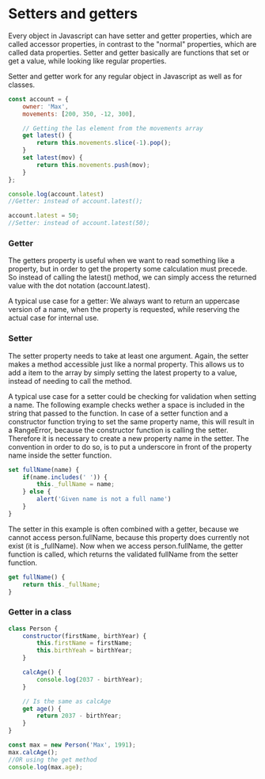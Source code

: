 # Setters and getters

Every object in Javascript can have setter and getter properties, which are called accessor properties, in contrast to the "normal" properties, which are called data properties. Setter and getter basically are functions that set or get a value, while looking like regular properties.

Setter and getter work for any regular object in Javascript as well as for classes.

```js
const account = {
    owner: 'Max',
    movements: [200, 350, -12, 300],

    // Getting the las element from the movements array
    get latest() {
        return this.movements.slice(-1).pop();
    }
    set latest(mov) {
        return this.movements.push(mov);
    }
};

console.log(account.latest)
//Getter: instead of account.latest();

account.latest = 50;
//Setter: instead of account.latest(50);
```

### Getter
The getters property is useful when we want to read something like a property, but in order to get the property some calculation must precede. So instead of calling the latest() method, we can simply access the returned value with the dot notation (account.latest).

A typical use case for a getter: We always want to return an uppercase version of a name, when the property is requested, while reserving the actual case for internal use.

### Setter
The setter property needs to take at least one argument. Again, the setter makes a method accessible just like a normal property. This allows us to add a item to the array by simply setting the latest property to a value, instead of needing to call the method.

A typical use case for a setter could be checking for validation when setting a name. The following example checks wether a space is included in the string that passed to the function. In case of a setter function and a constructor function trying to set the same property name, this will result in a RangeError, because the constructor function is calling the setter. Therefore it is necessary to create a new property name in the setter. The convention in order to do so, is to put a underscore in front of the property name inside the setter function.

```js
set fullName(name) {
    if(name.includes(' ')) {
        this._fullName = name;
    } else {
        alert('Given name is not a full name')
    }
}
```
The setter in this example is often combined with a getter, because we cannot access person.fullName, because this property does currently not exist (it is _fullName). Now when we access person.fullName, the getter function is called, which returns the validated fullName from the setter function.

```js
get fullName() {
    return this._fullName;
}
```


### Getter in a class

```js
class Person {
    constructor(firstName, birthYear) {
        this.firstName = firstName;
        this.birthYeah = birthYear;
    }

    calcAge() {
        console.log(2037 - birthYear);
    }

    // Is the same as calcAge
    get age() {
        return 2037 - birthYear;
    }
}

const max = new Person('Max', 1991);
max.calcAge();
//OR using the get method
console.log(max.age);
``` 